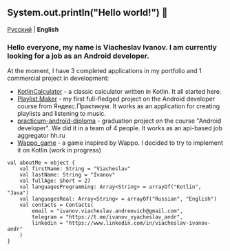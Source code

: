 ## System.out.println("Hello world!") 👋
[Русский](https://github.com/CNJerry-IvanovVyacheslav/CNJerry-IvanovVyacheslav/blob/main/README.md) | **English**

### Hello everyone, my name is Viacheslav Ivanov. I am currently looking for a job as an Android developer.

At the moment, I have 3 completed applications in my portfolio and 1 commercial project in development:
- [KotlinCalculator](https://github.com/CNJerry-IvanovVyacheslav/KotlinCalculator) - a classic calculator written in Kotlin. It all started here.
- [Playlist Maker](https://github.com/CNJerry-IvanovVyacheslav/Playlist_Maker) - my first full-fledged project on the Android developer course from Яндекс.Практикум. It works as an application for creating playlists and listening to music.
- [practicum-android-diploma](https://github.com/CNJerry-IvanovVyacheslav/practicum-android-diploma) - graduation project on the course "Android developer". We did it in a team of 4 people. It works as an api-based job aggregator hh.ru
- [Wappo_game](https://github.com/CNJerry-IvanovVyacheslav/Wappo_game) - a game inspired by Wappo. I decided to try to implement it on Kotlin (work in progress)

```
val aboutMe = object {
	val firstName: String = "Viacheslav"
	val lastName: String = "Ivanov"
	val fullAge: Short = 27
	val languagesProgramming: Array<String> = arrayOf("Kotlin", "Java")
	val languagesReal: Array<String> = arrayOf("Russian", "English")
	val contacts = Contacts(
		email = "ivanov.viacheslav.andreevich@gmail.com",
		telegram = "https://t.me/ivanov_vyacheslav_andr",
		linkedin = "https://www.linkedin.com/in/viacheslav-ivanov-andr"
	)
}
```
